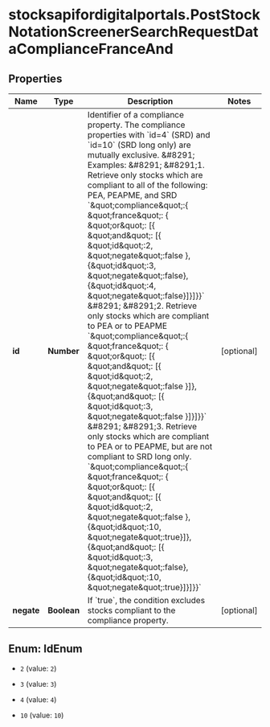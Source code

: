 # stocksapifordigitalportals.PostStockNotationScreenerSearchRequestDataComplianceFranceAnd

## Properties

Name | Type | Description | Notes
------------ | ------------- | ------------- | -------------
**id** | **Number** | Identifier of a compliance property. The compliance properties with &#x60;id&#x3D;4&#x60; (SRD) and &#x60;id&#x3D;10&#x60; (SRD long only) are mutually exclusive.  &amp;#8291;  Examples:  &amp;#8291;  &amp;#8291;1. Retrieve only stocks which are compliant to all of the following: PEA, PEAPME, and SRD  &#x60;\&quot;compliance\&quot;:{ \&quot;france\&quot;: { \&quot;or\&quot;: [{ \&quot;and\&quot;: [{ \&quot;id\&quot;:2, \&quot;negate\&quot;:false }, {\&quot;id\&quot;:3, \&quot;negate\&quot;:false}, {\&quot;id\&quot;:4, \&quot;negate\&quot;:false}]}]}}&#x60;  &amp;#8291;  &amp;#8291;2. Retrieve only stocks which are compliant to PEA or to PEAPME  &#x60;\&quot;compliance\&quot;:{ \&quot;france\&quot;: { \&quot;or\&quot;: [{ \&quot;and\&quot;: [{ \&quot;id\&quot;:2, \&quot;negate\&quot;:false  }]}, {\&quot;and\&quot;: [{ \&quot;id\&quot;:3, \&quot;negate\&quot;:false }]}]}}&#x60;  &amp;#8291;  &amp;#8291;3. Retrieve only stocks which are compliant to PEA or to PEAPME, but are not compliant to SRD long only.  &#x60;\&quot;compliance\&quot;:{ \&quot;france\&quot;: { \&quot;or\&quot;: [{ \&quot;and\&quot;: [{ \&quot;id\&quot;:2, \&quot;negate\&quot;:false },{\&quot;id\&quot;:10, \&quot;negate\&quot;:true}]}, {\&quot;and\&quot;: [{ \&quot;id\&quot;:3, \&quot;negate\&quot;:false},{\&quot;id\&quot;:10, \&quot;negate\&quot;:true}]}]}}&#x60; | [optional] 
**negate** | **Boolean** | If &#x60;true&#x60;, the condition excludes stocks compliant to the compliance property.  | [optional] 



## Enum: IdEnum


* `2` (value: `2`)

* `3` (value: `3`)

* `4` (value: `4`)

* `10` (value: `10`)




